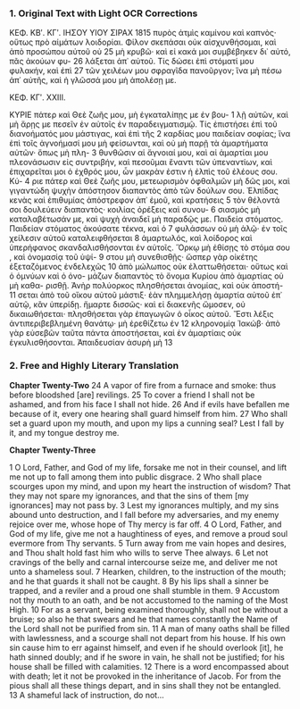 ### 1. Original Text with Light OCR Corrections

ΚΕΦ. ΚΒʹ. ΚΓʹ. ΙΗΣΟΥ ΥΙΟΥ ΣΙΡΑΧ 1815
πυρὸς ἀτμὶς καμίνου καὶ καπνὸς· οὕτως πρὸ αἱμάτων λοιδορίαι.
Φίλον σκεπάσαι οὐκ αἰσχυνθήσομαι, καὶ ἀπὸ προσώπου αὐτοῦ οὐ 25
μὴ κρυβῶ· καὶ εἰ κακά μοι συμβέβηκεν δι᾽ αὐτό, πᾶς ἀκούων φυ- 26
λάξεται ἀπ᾽ αὐτοῦ. Τίς δώσει ἐπὶ στόματί μου φυλακήν, καὶ ἐπὶ 27
τῶν χειλέων μου σφραγῖδα πανοῦργον; ἵνα μὴ πέσω ἀπ᾽ αὐτῆς, καὶ
ἡ γλῶσσά μου μὴ ἀπολέσῃ με.

ΚΕΦ. ΚΓʹ. XXIII.

ΚΥΡΙΕ πάτερ καὶ Θεὲ ζωῆς μου, μὴ ἐγκαταλίπῃς με ἐν βου- 1
λῇ αὐτῶν, καὶ μὴ ἄρῃς με πεσεῖν ἐν αὐτοῖς ἐν παραδειγματισμῷ.
Τίς ἐπιστήσει ἐπὶ τοῦ διανοήματός μου μάστιγας, καὶ ἐπὶ τῆς 2
καρδίας μου παιδείαν σοφίας; ἵνα ἐπὶ τοῖς ἀγνοήμασί μου μὴ
φείσωνται, καὶ οὐ μὴ παρῇ τὰ ἁμαρτήματα αὐτῶν· ὅπως μὴ πλη- 3
θυνθῶσιν αἱ ἄγνοιαί μου, καὶ αἱ ἁμαρτίαι μου πλεονάσωσιν εἰς
συντριβήν, καὶ πεσοῦμαι ἔναντι τῶν ὑπεναντίων, καὶ ἐπιχαρεῖται
μοι ὁ ἐχθρός μου, ὧν μακρὰν ἐστιν ἡ ἐλπὶς τοῦ ἐλέους σου. Κύ- 4
ριε πάτερ καὶ Θεὲ ζωῆς μου, μετεωρισμὸν ὀφθαλμῶν μὴ δῶς μοι,
καὶ γιγαντώδη ψυχὴν ἀπόστησον διαπαντὸς ἀπὸ τῶν δούλων σου.
Ἐλπίδας κενὰς καὶ ἐπιθυμίας ἀπόστρεφον ἀπ᾽ ἐμοῦ, καὶ κρατήσεις 5
τὸν θέλοντά σοι δουλεύειν διαπαντὸς· κοιλίας ὀρέξεις καὶ συνου- 6
σιασμός μὴ καταλαβέτωσάν με, καὶ ψυχὴ ἀναιδεῖ μὴ παραδῷς με.
Παιδεία στόματος. Παιδείαν στόματος ἀκούσατε τέκνα, καὶ ὁ 7
φυλάσσων οὐ μὴ ἁλῷ· ἐν τοῖς χείλεσιν αὐτοῦ καταλειφθήσεται 8
ἁμαρτωλός, καὶ λοίδορος καὶ ὑπερήφανος σκανδαλισθήσονται ἐν
αὐτοῖς. Ὅρκῳ μὴ ἐθίσῃς τὸ στόμα σου , καὶ ὀνομασίᾳ τοῦ ὑψί- 9
στου μὴ συνεθισθῇς· ὥσπερ γὰρ οἰκέτης ἐξεταζόμενος ἐνδελεχῶς 10
ἀπὸ μώλωπος οὐκ ἐλαττωθήσεται· οὕτως καὶ ὁ ὀμνύων καὶ ὁ ὀνο-
μάζων διαπαντὸς τὸ ὄνομα Κυρίου ἀπὸ ἁμαρτίας οὐ μὴ καθα-
ρισθῇ. Ἀνὴρ πολύορκος πλησθήσεται ἀνομίας, καὶ οὐκ ἀποστή- 11
σεται ἀπὸ τοῦ οἴκου αὐτοῦ μάστιξ· ἐὰν πλημμελήσῃ ἁμαρτία
αὐτοῦ ἐπ᾽ αὐτῷ, κἂν ὑπερίδῃ. ἤμαρτε δισσῶς· καὶ εἰ διακενῆς
ὤμοσεν, οὐ δικαιωθήσεται· πλησθήσεται γὰρ ἐπαγωγῶν ὁ οἶκος
αὐτοῦ. Ἔστι λέξις ἀντιπεριβεβλημένη θανάτῳ· μὴ ἐρεθίζετω ἐν 12
κληρονομίᾳ Ἰακώβ· ἀπὸ γὰρ εὐσεβῶν ταῦτα πάντα ἀποστήσεται,
καὶ ἐν ἁμαρτίαις οὐκ ἐγκυλισθήσονται. Ἀπαιδευσίαν ἀσυρὴ μὴ 13

### 2. Free and Highly Literary Translation

**Chapter Twenty-Two**
24 A vapor of fire from a furnace and smoke: thus before bloodshed [are] revilings.
25 To cover a friend I shall not be ashamed, and from his face I shall not hide.
26 And if evils have befallen me because of it, every one hearing shall guard himself from him.
27 Who shall set a guard upon my mouth, and upon my lips a cunning seal?
Lest I fall by it, and my tongue destroy me.

**Chapter Twenty-Three**

1 O Lord, Father, and God of my life, forsake me not in their counsel,
and lift me not up to fall among them into public disgrace.
2 Who shall place scourges upon my mind, and upon my heart the instruction of wisdom?
That they may not spare my ignorances, and that the sins of them [my ignorances] may not pass by.
3 Lest my ignorances multiply, and my sins abound unto destruction,
and I fall before my adversaries, and my enemy rejoice over me,
whose hope of Thy mercy is far off.
4 O Lord, Father, and God of my life, give me not a haughtiness of eyes,
and remove a proud soul evermore from Thy servants.
5 Turn away from me vain hopes and desires,
and Thou shalt hold fast him who wills to serve Thee always.
6 Let not cravings of the belly and carnal intercourse seize me,
and deliver me not unto a shameless soul.
7 Hearken, children, to the instruction of the mouth;
and he that guards it shall not be caught.
8 By his lips shall a sinner be trapped,
and a reviler and a proud one shall stumble in them.
9 Accustom not thy mouth to an oath,
and be not accustomed to the naming of the Most High.
10 For as a servant, being examined thoroughly, shall not be without a bruise;
so also he that swears and he that names constantly the Name of the Lord
shall not be purified from sin.
11 A man of many oaths shall be filled with lawlessness,
and a scourge shall not depart from his house.
If his own sin cause him to err against himself,
and even if he should overlook [it], he hath sinned doubly;
and if he swore in vain, he shall not be justified;
for his house shall be filled with calamities.
12 There is a word encompassed about with death;
let it not be provoked in the inheritance of Jacob.
For from the pious shall all these things depart,
and in sins shall they not be entangled.
13 A shameful lack of instruction, do not...